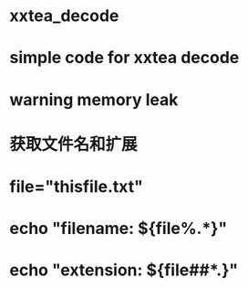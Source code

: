 # xxtea_decode

# simple code for xxtea decode

# warning memory leak

# 获取文件名和扩展
# file="thisfile.txt"
# echo "filename: ${file%.*}"
# echo "extension: ${file##*.}"
